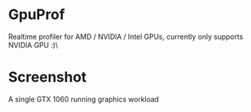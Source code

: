 # GpuProf
Realtime profiler for AMD / NVIDIA / Intel GPUs, currently only supports NVIDIA GPU :)\

# Screenshot

A single GTX 1060 running graphics workload
![]()
